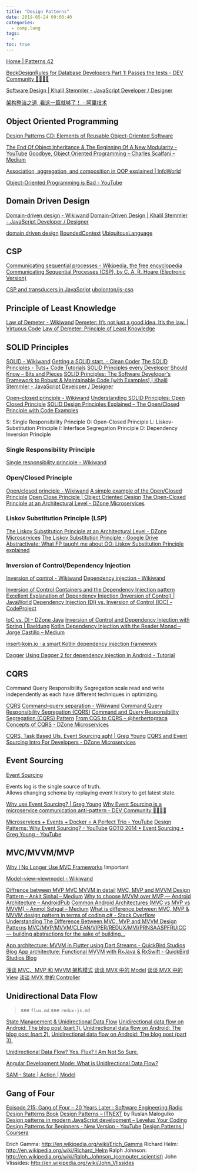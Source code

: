 ```yaml
---
title: "Design Patterns"
date: 2019-05-24 09:00:40
categories:
  - comp.lang
tags:
  -
toc: true
---
```


[Home | Patterns 42](https://patterns.arc42.org/home/)

[BeckDesignRules for Database Developers Part 1: Passes the tests - DEV Community 👩‍💻👨‍💻](https://dev.to/pesse/beckdesignrules-for-database-developers-part-1-passes-the-tests-2och)

[Software Design | Khalil Stemmler - JavaScript Developer / Designer](https://khalilstemmler.com/articles/categories/software-design/)

[架构整洁之道, 看这一篇就够了！ - 阿里技术](https://mp.weixin.qq.com/s/Kd1T40KZWvdThKC3IN6n-Q)

## Object Oriented Programming

[Design Patterns CD: Elements of Reusable Object-Oriented Software](http://www.amazon.com/Design-Patterns-Object-Oriented-Professional-Computing/dp/0201634988)

[The End Of Object Inheritance & The Beginning Of A New Modularity - YouTube](https://www.youtube.com/watch?v=3MNVP9-hglc)
[Goodbye, Object Oriented Programming – Charles Scalfani – Medium](https://medium.com/@cscalfani/goodbye-object-oriented-programming-a59cda4c0e53)

[Association, aggregation, and composition in OOP explained | InfoWorld](https://www.infoworld.com/article/3029325/microsoft-net/exploring-association-aggregation-and-composition-in-oop.html)

[Object-Oriented Programming is Bad - YouTube](https://www.youtube.com/watch?v=QM1iUe6IofM)

## Domain Driven Design

[Domain-driven design - Wikiwand](https://www.wikiwand.com/en/Domain-driven_design)
[Domain-Driven Design | Khalil Stemmler - JavaScript Developer / Designer](https://khalilstemmler.com/articles/categories/domain-driven-design/)

[domain driven design](https://martinfowler.com/tags/domain%20driven%20design.html)
[BoundedContext](https://martinfowler.com/bliki/BoundedContext.html)
[UbiquitousLanguage](https://martinfowler.com/bliki/UbiquitousLanguage.html)

## CSP

[Communicating sequential processes - Wikipedia, the free encyclopedia](http://en.wikipedia.org/wiki/Communicating_sequential_processes)
[Communicating Sequential Processes (CSP), by C. A. R. Hoare (Electronic Version)](http://www.usingcsp.com/)

[CSP and transducers in JavaScript](http://phuu.net/2014/08/31/csp-and-transducers.html)
[ubolonton/js-csp](https://github.com/ubolonton/js-csp)

## Principle of Least Knowledge

[Law of Demeter - Wikiwand](https://www.wikiwand.com/en/Law_of_Demeter)
[Demeter: It’s not just a good idea. It’s the law. | Virtuous Code](http://www.virtuouscode.com/2011/07/05/demeter-its-not-just-a-good-idea-its-the-law/)
[Law of Demeter: Principle of Least Knowledge](http://www.ccs.neu.edu/home/lieber/LoD.html)

## SOLID Principles

[SOLID - Wikiwand](https://www.wikiwand.com/en/SOLID)
[Getting a SOLID start. - Clean Coder](https://sites.google.com/site/unclebobconsultingllc/getting-a-solid-start)
[The SOLID Principles - Tuts+ Code Tutorials](http://code.tutsplus.com/series/the-solid-principles--cms-634)
[SOLID Principles every Developer Should Know – Bits and Pieces](https://blog.bitsrc.io/solid-principles-every-developer-should-know-b3bfa96bb688)
[SOLID Principles: The Software Developer's Framework to Robust & Maintainable Code [with Examples] | Khalil Stemmler - JavaScript Developer / Designer](https://khalilstemmler.com/articles/solid-principles/solid-typescript/)

[Open–closed principle - Wikiwand](https://www.wikiwand.com/en/Open–closed_principle)
[Understanding SOLID Principles: Open Closed Principle](https://codeburst.io/understanding-solid-principles-open-closed-principle-e2b588b6491f)
[SOLID Design Principles Explained – The Open/Closed Principle with Code Examples](https://stackify.com/solid-design-open-closed-principle/)

S: Single Responsibility Principle
O: Open-Closed Principle
L: Liskov-Substitution Principle
I: Interface Segregation Principle
D: Dependency Inversion Principle

### Single Responsibility Principle

[Single responsibility principle - Wikiwand](https://www.wikiwand.com/en/Single_responsibility_principle)

### Open/Closed Principle

[Open/closed principle - Wikiwand](https://www.wikiwand.com/en/Open/closed_principle)
[A simple example of the Open/Closed Principle](http://joelabrahamsson.com/a-simple-example-of-the-openclosed-principle/)
[Open Close Principle | Object Oriented Design](http://www.oodesign.com/open-close-principle.html)
[The Open-Closed Principle at an Architectural Level - DZone Microservices](https://dzone.com/articles/the-open-closed-principle-at-an-architectural-leve)

### Liskov Substitution Principle (LSP)

[The Liskov Substitution Principle at an Architectural Level - DZone Microservices](https://dzone.com/articles/the-liskov-substitution-principle-at-an-architectu)
[The Liskov Substitution Principle - Google Drive](https://drive.google.com/file/d/0BwhCYaYDn8EgNzAzZjA5ZmItNjU3NS00MzQ5LTkwYjMtMDJhNDU5ZTM0MTlh/view)
[Abstractivate: What FP taught me about OO: Liskov Substitution Principle explained](http://blog.jessitron.com/2013/06/what-fp-taught-me-about-oo-liskov.html?m=1)

### Inversion of Control/Dependency Injection

[Inversion of control - Wikiwand](https://www.wikiwand.com/en/Inversion_of_control)
[Dependency injection - Wikiwand](https://www.wikiwand.com/en/Dependency_injection)

[Inversion of Control Containers and the Dependency Injection pattern](https://martinfowler.com/articles/injection.html)
[Excellent Explanation of Dependency Injection (Inversion of Control) | JavaWorld](https://www.javaworld.com/article/2071914/excellent-explanation-of-dependency-injection--inversion-of-control-.html)
[Dependency Injection (DI) vs. Inversion of Control (IOC) - CodeProject](https://www.codeproject.com/Articles/592372/Dependency-Injection-DI-vs-Inversion-of-Control-IO)

[IoC vs. DI - DZone Java](https://dzone.com/articles/ioc-vs-di)
[Inversion of Control and Dependency Injection with Spring | Baeldung](https://www.baeldung.com/inversion-control-and-dependency-injection-in-spring)
[Kotlin Dependency Injection with the Reader Monad – Jorge Castillo – Medium](https://medium.com/@JorgeCastilloPr/kotlin-dependency-injection-with-the-reader-monad-7d52f94a482e)

[insert-koin.io · a smart Kotlin dependency injection framework](https://insert-koin.io/)

[Dagger](https://dagger.dev/)
[Using Dagger 2 for dependency injection in Android - Tutorial](https://www.vogella.com/tutorials/Dagger/article.html)

## CQRS

Command Query Responsibility Segregation scale read and write independently as each have different techniques in optimizing.

[CQRS](http://martinfowler.com/bliki/CQRS.html)
[Command–query separation - Wikiwand](https://www.wikiwand.com/en/Command%E2%80%93query_separation)
[Command Query Responsibility Segregation (CQRS)](http://microservices.io/patterns/data/cqrs.html)
[Command and Query Responsibility Segregation (CQRS) Pattern](https://msdn.microsoft.com/en-us/library/dn568103.aspx)
[From CQS to CQRS – @herbertograca](https://herbertograca.com/2017/10/19/from-cqs-to-cqrs/)
[Concepts of CQRS - DZone Microservices](https://dzone.com/articles/concepts-of-cqrs)

[CQRS, Task Based UIs, Event Sourcing agh! | Greg Young](http://codebetter.com/gregyoung/2010/02/16/cqrs-task-based-uis-event-sourcing-agh/)
[CQRS and Event Sourcing Intro For Developers - DZone Microservices](https://dzone.com/articles/cqrs-and-event-sourcing-intro-for-developers)

## Event Sourcing

[Event Sourcing](https://martinfowler.com/eaaDev/EventSourcing.html)

Events log is the single source of truth.  
Allows changing schema by replaying event history to get latest state.

[Why use Event Sourcing? | Greg Young](http://codebetter.com/gregyoung/2010/02/20/why-use-event-sourcing/)
[Why Event Sourcing is a microservice communication anti-pattern - DEV Community 👩‍💻👨‍💻](https://dev.to/olibutzki/why-event-sourcing-is-a-microservice-anti-pattern-3mcj)

[Microservices + Events + Docker = A Perfect Trio - YouTube](https://www.youtube.com/watch?v=sSm2dRarhPo)
[Design Patterns: Why Event Sourcing? - YouTube](https://www.youtube.com/watch?v=rUDN40rdly8)
[GOTO 2014 • Event Sourcing • Greg Young - YouTube](https://www.youtube.com/watch?v=8JKjvY4etTY)

## MVC/MVVM/MVP

[Why I No Longer Use MVC Frameworks](https://www.infoq.com/articles/no-more-mvc-frameworks/) !important

[Model–view–viewmodel - Wikiwand](https://www.wikiwand.com/en/Model%E2%80%93view%E2%80%93viewmodel)

[Diffrence between MVP MVC MVVM in detail](https://www.evenidontknow.com/diffrence-between-mvp-mvc-mvvm.html)
[MVC, MVP and MVVM Design Pattern – Ankit Sinhal – Medium](https://medium.com/@ankit.sinhal/mvc-mvp-and-mvvm-design-pattern-6e169567bbad)
[Why to choose MVVM over MVP — Android Architecture – AndroidPub](https://android.jlelse.eu/why-to-choose-mvvm-over-mvp-android-architecture-33c0f2de5516)
[Common Android Architectures (MVC vs MVP vs MVVM) – Anmol Sehgal – Medium](https://medium.com/@mr.anmolsehgal/common-android-architectures-mvc-vs-mvp-vs-mvvm-afd8461e1fee)
[What is difference between MVC, MVP & MVVM design pattern in terms of coding c# - Stack Overflow](https://stackoverflow.com/questions/19444431/what-is-difference-between-mvc-mvp-mvvm-design-pattern-in-terms-of-coding-c-s)
[Understanding The Difference Between MVC, MVP and MVVM Design Patterns](https://www.linkedin.com/pulse/understanding-difference-between-mvc-mvp-mvvm-design-rishabh-software)
[MVC/MVP/MVVM/CLEAN/VIPER/REDUX/MVI/PRNSAASPFRUICC — building abstractions for the sake of building…](https://proandroiddev.com/mvc-mvp-mvvm-clean-viper-redux-mvi-prnsaaspfruicc-building-abstractions-for-the-sake-of-building-18459ab89386)

[App architecture: MVVM in Flutter using Dart Streams - QuickBird Studios Blog](https://quickbirdstudios.com/blog/mvvm-in-flutter/)
[App architecture: Functional MVVM with RxJava & RxSwift - QuickBird Studios Blog](https://quickbirdstudios.com/blog/app-architecture-our-functional-mvvm-approach-with-rx/)

[浅谈 MVC、MVP 和 MVVM 架构模式](https://draveness.me/mvx)
[谈谈 MVX 中的 Model](https://draveness.me/mvx-model)
[谈谈 MVX 中的 View](https://draveness.me/mvx-view)
[谈谈 MVX 中的 Controller](https://draveness.me/mvx-controller)

## Unidirectional Data Flow

> see `flux.md`
> see `redux-js.md`

[State Management & Unidirectional Data Flow](https://www.slideshare.net/nburk/state-management-unidirectional-data-flow)
[Unidirectional data flow on Android: The blog post (part 1).](https://proandroiddev.com/unidirectional-data-flow-on-android-the-blog-post-part-1-cadcf88c72f5)
[Unidirectional data flow on Android: The blog post (part 2).](https://proandroiddev.com/unidirectional-data-flow-on-android-the-blog-post-part-2-b8cfedb1265a)
[Unidirectional data flow on Android: The blog post (part 3).](https://proandroiddev.com/unidirectional-data-flow-on-android-using-kotlin-the-blog-post-part-3-9ae465e44afa)

[Unidirectional Data Flow? Yes. Flux? I Am Not So Sure.](https://medium.com/@AdamRNeary/unidirectional-data-flow-yes-flux-i-am-not-so-sure-b4acf988196c)

[Angular Development Mode: What is Unidirectional Data Flow?](https://blog.angular-university.io/angular-2-what-is-unidirectional-data-flow-development-mode/)

[SAM - State | Action | Model](http://sam.js.org/)

## Gang of Four

[Episode 215: Gang of Four – 20 Years Later : Software Engineering Radio](http://www.se-radio.net/2014/11/episode-215-gang-of-four-20-years-later/)
[Design Patterns Book](http://wiki.c2.com/?DesignPatternsBook)
[Design Patterns – ITNEXT](https://itnext.io/tagged/design-patterns) by Ruslan Malogulko
[Design patterns in modern JavaScript development – Levelup Your Coding](https://levelup.gitconnected.com/design-patterns-in-modern-javascript-development-ec84d8be06ca)
[Design Patterns for Beginners - New Version - YouTube](https://www.youtube.com/watch?v=f5Rzr5mVNbY)
[Design Patterns | Coursera](https://www.coursera.org/learn/design-patterns)

Erich Gamma: http://en.wikipedia.org/wiki/Erich_Gamma
Richard Helm: http://en.wikipedia.org/wiki/Richard_Helm
Ralph Johnson: http://en.wikipedia.org/wiki/Ralph_Johnson_(computer_scientist)
John Vlissides: http://en.wikipedia.org/wiki/John_Vlissides

